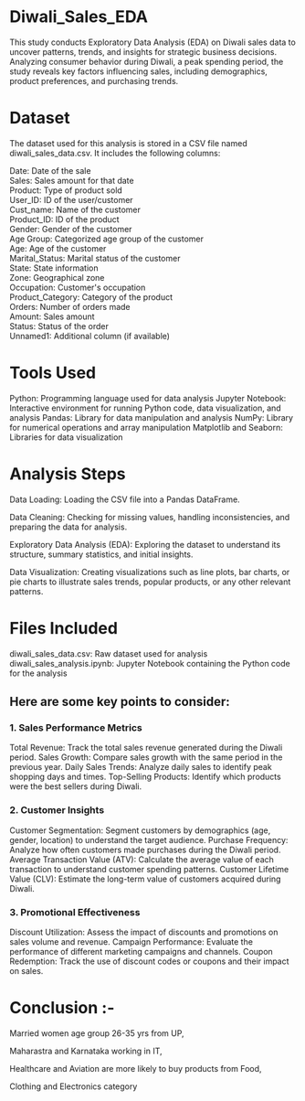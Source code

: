 # Diwali_Sales_EDA
This study conducts Exploratory Data Analysis (EDA) on Diwali sales data to uncover patterns, trends, and insights for strategic business decisions. Analyzing consumer behavior during Diwali, a peak spending period, the study reveals key factors influencing sales, including demographics, product preferences, and purchasing trends.

# Dataset
The dataset used for this analysis is stored in a CSV file named diwali_sales_data.csv. It includes the following columns:

Date: Date of the sale <br>
Sales: Sales amount for that date<br>
Product: Type of product sold<br>
User_ID: ID of the user/customer<br>
Cust_name: Name of the customer<br>
Product_ID: ID of the product<br>
Gender: Gender of the customer<br>
Age Group: Categorized age group of the customer<br>
Age: Age of the customer<br>
Marital_Status: Marital status of the customer<br>
State: State information<br>
Zone: Geographical zone<br>
Occupation: Customer's occupation<br>
Product_Category: Category of the product<br>
Orders: Number of orders made<br>
Amount: Sales amount<br>
Status: Status of the order<br>
Unnamed1: Additional column (if available)

# Tools Used
Python: Programming language used for data analysis
Jupyter Notebook: Interactive environment for running Python code, data visualization, and analysis
Pandas: Library for data manipulation and analysis
NumPy: Library for numerical operations and array manipulation
Matplotlib and Seaborn: Libraries for data visualization

# Analysis Steps
Data Loading: Loading the CSV file into a Pandas DataFrame.

Data Cleaning: Checking for missing values, handling inconsistencies, and preparing the data for analysis.

Exploratory Data Analysis (EDA): Exploring the dataset to understand its structure, summary statistics, and initial insights.

Data Visualization: Creating visualizations such as line plots, bar charts, or pie charts to illustrate sales trends, popular products, or any other relevant patterns.

# Files Included
diwali_sales_data.csv: Raw dataset used for analysis
diwali_sales_analysis.ipynb: Jupyter Notebook containing the Python code for the analysis

## Here are some key points to consider:

### 1. Sales Performance Metrics
Total Revenue: Track the total sales revenue generated during the Diwali period.
Sales Growth: Compare sales growth with the same period in the previous year.
Daily Sales Trends: Analyze daily sales to identify peak shopping days and times.
Top-Selling Products: Identify which products were the best sellers during Diwali.

### 2. Customer Insights
Customer Segmentation: Segment customers by demographics (age, gender, location) to understand the target audience.
Purchase Frequency: Analyze how often customers made purchases during the Diwali period.
Average Transaction Value (ATV): Calculate the average value of each transaction to understand customer spending patterns.
Customer Lifetime Value (CLV): Estimate the long-term value of customers acquired during Diwali.

### 3. Promotional Effectiveness
Discount Utilization: Assess the impact of discounts and promotions on sales volume and revenue.
Campaign Performance: Evaluate the performance of different marketing campaigns and channels.
Coupon Redemption: Track the use of discount codes or coupons and their impact on sales.

# Conclusion :-
Married women age group 26-35 yrs from UP,

Maharastra and Karnataka working in IT,

Healthcare and Aviation are more likely to buy products from Food,

Clothing and Electronics category




